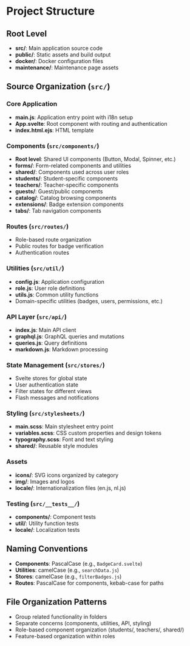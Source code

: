 # Project Structure

## Root Level
- **src/**: Main application source code
- **public/**: Static assets and build output
- **docker/**: Docker configuration files
- **maintenance/**: Maintenance page assets

## Source Organization (`src/`)

### Core Application
- **main.js**: Application entry point with i18n setup
- **App.svelte**: Root component with routing and authentication
- **index.html.ejs**: HTML template

### Components (`src/components/`)
- **Root level**: Shared UI components (Button, Modal, Spinner, etc.)
- **forms/**: Form-related components and utilities
- **shared/**: Components used across user roles
- **students/**: Student-specific components
- **teachers/**: Teacher-specific components
- **guests/**: Guest/public components
- **catalog/**: Catalog browsing components
- **extensions/**: Badge extension components
- **tabs/**: Tab navigation components

### Routes (`src/routes/`)
- Role-based route organization
- Public routes for badge verification
- Authentication routes

### Utilities (`src/util/`)
- **config.js**: Application configuration
- **role.js**: User role definitions
- **utils.js**: Common utility functions
- Domain-specific utilities (badges, users, permissions, etc.)

### API Layer (`src/api/`)
- **index.js**: Main API client
- **graphql.js**: GraphQL queries and mutations
- **queries.js**: Query definitions
- **markdown.js**: Markdown processing

### State Management (`src/stores/`)
- Svelte stores for global state
- User authentication state
- Filter states for different views
- Flash messages and notifications

### Styling (`src/stylesheets/`)
- **main.scss**: Main stylesheet entry point
- **variables.scss**: CSS custom properties and design tokens
- **typography.scss**: Font and text styling
- **shared/**: Reusable style modules

### Assets
- **icons/**: SVG icons organized by category
- **img/**: Images and logos
- **locale/**: Internationalization files (en.js, nl.js)

### Testing (`src/__tests__/`)
- **components/**: Component tests
- **util/**: Utility function tests
- **locale/**: Localization tests

## Naming Conventions
- **Components**: PascalCase (e.g., `BadgeCard.svelte`)
- **Utilities**: camelCase (e.g., `searchData.js`)
- **Stores**: camelCase (e.g., `filterBadges.js`)
- **Routes**: PascalCase for components, kebab-case for paths

## File Organization Patterns
- Group related functionality in folders
- Separate concerns (components, utilities, API, styling)
- Role-based component organization (students/, teachers/, shared/)
- Feature-based organization within roles
